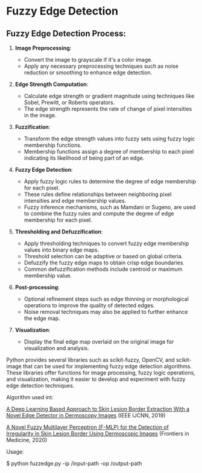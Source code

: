 # Fuzzy Edge Detection


## Fuzzy Edge Detection Process:

1. **Image Preprocessing**:
   - Convert the image to grayscale if it's a color image.
   - Apply any necessary preprocessing techniques such as noise reduction or smoothing to enhance edge detection.

2. **Edge Strength Computation**:
   - Calculate edge strength or gradient magnitude using techniques like Sobel, Prewitt, or Roberts operators.
   - The edge strength represents the rate of change of pixel intensities in the image.

3. **Fuzzification**:
   - Transform the edge strength values into fuzzy sets using fuzzy logic membership functions.
   - Membership functions assign a degree of membership to each pixel indicating its likelihood of being part of an edge.

4. **Fuzzy Edge Detection**:
   - Apply fuzzy logic rules to determine the degree of edge membership for each pixel.
   - These rules define relationships between neighboring pixel intensities and edge membership values.
   - Fuzzy inference mechanisms, such as Mamdani or Sugeno, are used to combine the fuzzy rules and compute the degree of edge membership for each pixel.

5. **Thresholding and Defuzzification**:
   - Apply thresholding techniques to convert fuzzy edge membership values into binary edge maps.
   - Threshold selection can be adaptive or based on global criteria.
   - Defuzzify the fuzzy edge maps to obtain crisp edge boundaries.
   - Common defuzzification methods include centroid or maximum membership value.

6. **Post-processing**:
   - Optional refinement steps such as edge thinning or morphological operations to improve the quality of detected edges.
   - Noise removal techniques may also be applied to further enhance the edge map.

7. **Visualization**:
   - Display the final edge map overlaid on the original image for visualization and analysis.

Python provides several libraries such as scikit-fuzzy, OpenCV, and scikit-image that can be used for implementing fuzzy edge detection algorithms. These libraries offer functions for image processing, fuzzy logic operations, and visualization, making it easier to develop and experiment with fuzzy edge detection techniques.

Algorithm used int:

[A Deep Learning Based Approach to Skin Lesion Border Extraction With a Novel Edge Detector in Dermoscopy Images](https://ieeexplore.ieee.org/document/8852134) (IEEE IJCNN, 2019)

[A Novel Fuzzy Multilayer Perceptron (F-MLP) for the Detection of Irregularity in Skin Lesion Border Using Dermoscopic Images](https://www.frontiersin.org/articles/10.3389/fmed.2020.00297/abstract) (Frontiers in Medicine, 2020)

Usage:

$ python fuzzedge.py -ip /input-path -op /output-path
